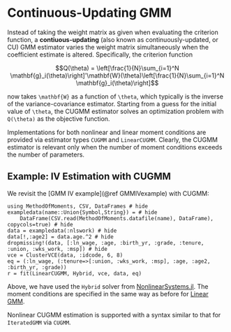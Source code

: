# Continuous-Updating GMM

Instead of taking the weight matrix as given
when evaluating the criterion function,
a **contiuous-updating** (also known as continuously-updated, or CU) GMM estimator
varies the weight matrix simultaneously when the coefficient estimate is altered.
Specifically, the criterion function
```math
Q(\theta) = \left[\frac{1}{N}\sum_{i=1}^N \mathbf{g}_i(\theta)\right]'\mathbf{W}(\theta)\left[\frac{1}{N}\sum_{i=1}^N \mathbf{g}_i(\theta)\right]
```
now takes ``\mathbf{W}`` as a function of ``\theta``,
which typically is the inverse of the variance-covariance estimator.
Starting from a guess for the initial value of ``\theta``,
the CUGMM estimator solves an optimization problem
with ``Q(\theta)`` as the objective function.

Implementations for both nonlinear and linear moment conditions are provided
via estimator types `CUGMM` and `LinearCUGMM`.
Clearly, the CUGMM estimator is relevant only
when the number of moment conditions exceeds the number of parameters.

## Example: IV Estimation with CUGMM

We revisit the [GMM IV example](@ref GMMIVexample) with CUGMM:

```@example cugmm
using MethodOfMoments, CSV, DataFrames # hide
exampledata(name::Union{Symbol,String}) = # hide
    DataFrame(CSV.read(MethodOfMoments.datafile(name), DataFrame), copycols=true) # hide
data = exampledata(:nlswork) # hide
data[!,:age2] = data.age.^2 # hide
dropmissing!(data, [:ln_wage, :age, :birth_yr, :grade, :tenure, :union, :wks_work, :msp]) # hide
vce = ClusterVCE(data, :idcode, 6, 8)
eq = (:ln_wage, (:tenure=>[:union, :wks_work, :msp], :age, :age2, :birth_yr, :grade))
r = fit(LinearCUGMM, Hybrid, vce, data, eq)
```

Above, we have used the `Hybrid` solver from
[NonlinearSystems.jl](https://github.com/junyuan-chen/NonlinearSystems.jl).
The moment conditions are specified in the same way as before for [Linear GMM](@ref).

Nonlinear CUGMM estimation is supported with a syntax
similar to that for `IteratedGMM` via `CUGMM`.

